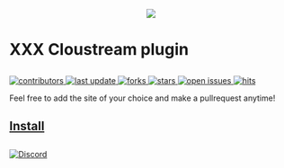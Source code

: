  <p align="center"> <img src="https://capsule-render.vercel.app/api?type=waving&height=300&color=gradient&text=XXX%20Repo&animation=twinkling&reversal=true" </p>

# XXX Cloustream plugin

##

<!-- Badges -->
<p>
  <a href="https://github.com/AmineSoukara/EgyBest-Api/graphs/contributors">
    <img src="https://img.shields.io/github/contributors/owencz1998/xxx" alt="contributors" />
  </a>
  <a href="">
    <img src="https://img.shields.io/github/last-commit/owencz1998/xxx" alt="last update" />
  </a>
  <a href="https://github.com/owencz1998/xxx/network/members">
    <img src="https://img.shields.io/github/forks/owencz1998/xxx" alt="forks" />
  </a>
  <a href="https://github.com/owencz1998/xxx/stargazers">
    <img src="https://img.shields.io/github/stars/owencz1998/xxx" alt="stars" />
  </a>
  <a href="https://github.com/owencz1998/xxx/issues/">
    <img src="https://img.shields.io/github/issues/owencz1998/xxx" alt="open issues" />
  </a>
  <a 
  <a href="https://github.com/AmineSoukara/EgyBest-API">
    <img src="https://hits.seeyoufarm.com/api/count/incr/badge.svg?url=https%3A%2F%2Fgithub.com%2Fhexated%2Fcloudstream-extensions-hexated&count_bg=%23FF0000&title_bg=%23555555&icon=tinder.svg&icon_color=%23FF0000&title=Hits&edge_flat=false" alt="hits" />
  </a>
</p>

Feel free to add the site of your choice and make a pullrequest anytime!

## <a href="https://raw.githubusercontent.com/owencz1998/XXX/builds/XXX.json">Install</a>

##

[![Discord](https://invidget.switchblade.xyz/5Hus6fM)](https://discord.gg/5Hus6fM)
 





